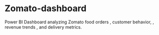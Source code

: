 # Zomato-dashboard
Power BI Dashboard analyzing Zomato food orders , customer behavior, , revenue trends , and delivery metrics.  
